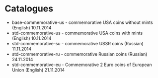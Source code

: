 Catalogues
==========

* base-commemorative-us - commemorative USA coins without mints (English) 10.11.2014
* std-commemorative-us - commemorative USA coins with mints (English) 10.11.2014
* std-commemorative-su - commemorative USSR coins (Russian) 11.11.2014
* std-commemorative-ru - commemorative Russian coins (Russian) 24.11.2014
* std-commemorative-eu - Commemorative 2 Euro coins of European Union (English) 21.11.2014
